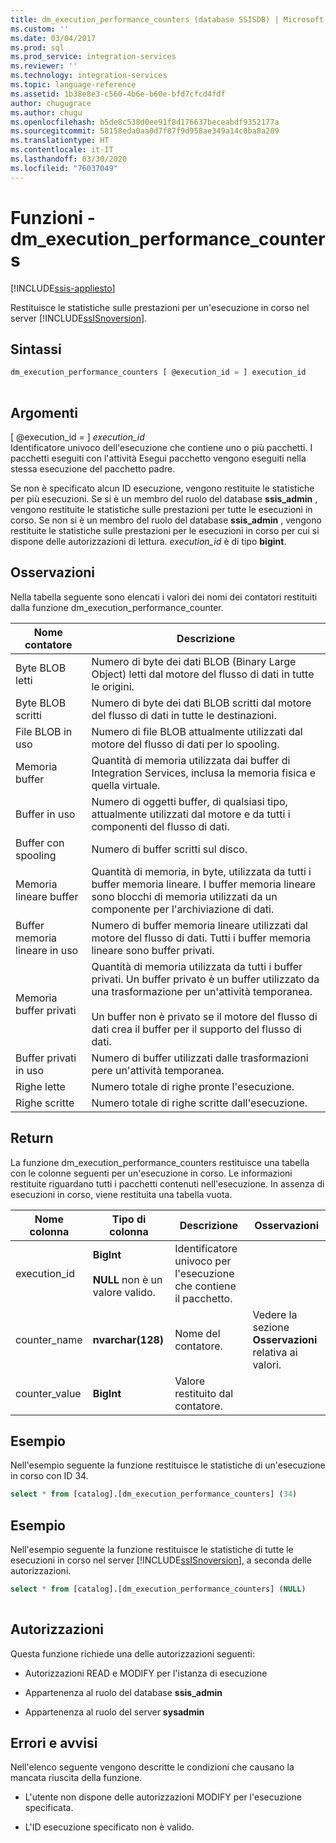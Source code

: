 ```yaml
---
title: dm_execution_performance_counters (database SSISDB) | Microsoft Docs
ms.custom: ''
ms.date: 03/04/2017
ms.prod: sql
ms.prod_service: integration-services
ms.reviewer: ''
ms.technology: integration-services
ms.topic: language-reference
ms.assetid: 1b38e8e3-c560-4b6e-b60e-bfd7cfcd4fdf
author: chugugrace
ms.author: chugu
ms.openlocfilehash: b5de8c538d0ee91f8d176637beceabdf9352177a
ms.sourcegitcommit: 58158eda0aa0d7f87f9d958ae349a14c0ba8a209
ms.translationtype: HT
ms.contentlocale: it-IT
ms.lasthandoff: 03/30/2020
ms.locfileid: "76037049"
---
```

# <a name="functions---dm_execution_performance_counters"></a>Funzioni - dm_execution_performance_counters

[!INCLUDE[ssis-appliesto](../includes/ssis-appliesto-ssvrpluslinux-asdb-asdw-xxx.md)]

  Restituisce le statistiche sulle prestazioni per un'esecuzione in corso nel server [!INCLUDE[ssISnoversion](../includes/ssisnoversion-md.md)].  
  
## <a name="syntax"></a>Sintassi  
  
```sql  
dm_execution_performance_counters [ @execution_id = ] execution_id  
  
```  
  
## <a name="arguments"></a>Argomenti  
 [ @execution_id = ] *execution_id*  
 Identificatore univoco dell'esecuzione che contiene uno o più pacchetti. I pacchetti eseguiti con l'attività Esegui pacchetto vengono eseguiti nella stessa esecuzione del pacchetto padre.  
  
 Se non è specificato alcun ID esecuzione, vengono restituite le statistiche per più esecuzioni. Se si è un membro del ruolo del database **ssis_admin** , vengono restituite le statistiche sulle prestazioni per tutte le esecuzioni in corso.  Se non si è un membro del ruolo del database **ssis_admin** , vengono restituite le statistiche sulle prestazioni per le esecuzioni in corso per cui si dispone delle autorizzazioni di lettura. *execution_id* è di tipo **bigint**.  
  
## <a name="remarks"></a>Osservazioni  
 Nella tabella seguente sono elencati i valori dei nomi dei contatori restituiti dalla funzione dm_execution_performance_counter.  
  
|Nome contatore|Descrizione|  
|------------------|-----------------|  
|Byte BLOB letti|Numero di byte dei dati BLOB (Binary Large Object) letti dal motore del flusso di dati in tutte le origini.|  
|Byte BLOB scritti|Numero di byte dei dati BLOB scritti dal motore del flusso di dati in tutte le destinazioni.|  
|File BLOB in uso|Numero di file BLOB attualmente utilizzati dal motore del flusso di dati per lo spooling.|  
|Memoria buffer|Quantità di memoria utilizzata dai buffer di Integration Services, inclusa la memoria fisica e quella virtuale.|  
|Buffer in uso|Numero di oggetti buffer, di qualsiasi tipo, attualmente utilizzati dal motore e da tutti i componenti del flusso di dati.|  
|Buffer con spooling|Numero di buffer scritti sul disco.|  
|Memoria lineare buffer|Quantità di memoria, in byte, utilizzata da tutti i buffer memoria lineare. I buffer memoria lineare sono blocchi di memoria utilizzati da un componente per l'archiviazione di dati.|  
|Buffer memoria lineare in uso|Numero di buffer memoria lineare utilizzati dal motore del flusso di dati. Tutti i buffer memoria lineare sono buffer privati.|  
|Memoria buffer privati|Quantità di memoria utilizzata da tutti i buffer privati. Un buffer privato è un buffer utilizzato da una trasformazione per un'attività temporanea.<br /><br /> Un buffer non è privato se il motore del flusso di dati crea il buffer per il supporto del flusso di dati.|  
|Buffer privati in uso|Numero di buffer utilizzati dalle trasformazioni pere un'attività temporanea.|  
|Righe lette|Numero totale di righe pronte l'esecuzione.|  
|Righe scritte|Numero totale di righe scritte dall'esecuzione.|  
  
## <a name="return"></a>Return  
 La funzione dm_execution_performance_counters restituisce una tabella con le colonne seguenti per un'esecuzione in corso. Le informazioni restituite riguardano tutti i pacchetti contenuti nell'esecuzione. In assenza di esecuzioni in corso, viene restituita una tabella vuota.  
  
|Nome colonna|Tipo di colonna|Descrizione|Osservazioni|  
|-----------------|-----------------|-----------------|-------------|  
|execution_id|**BigInt**<br /><br /> **NULL** non è un valore valido.|Identificatore univoco per l'esecuzione che contiene il pacchetto.||  
|counter_name|**nvarchar(128)**|Nome del contatore.|Vedere la sezione **Osservazioni** relativa ai valori.|  
|counter_value|**BigInt**|Valore restituito dal contatore.||  
  
## <a name="example"></a>Esempio  
 Nell'esempio seguente la funzione restituisce le statistiche di un'esecuzione in corso con ID 34.  
  
```sql
select * from [catalog].[dm_execution_performance_counters] (34)  
```  
  
## <a name="example"></a>Esempio  
 Nell'esempio seguente la funzione restituisce le statistiche di tutte le esecuzioni in corso nel server [!INCLUDE[ssISnoversion](../includes/ssisnoversion-md.md)], a seconda delle autorizzazioni.  
  
```sql
select * from [catalog].[dm_execution_performance_counters] (NULL)  
  
```  
  
## <a name="permissions"></a>Autorizzazioni  
 Questa funzione richiede una delle autorizzazioni seguenti:  
  
-   Autorizzazioni READ e MODIFY per l'istanza di esecuzione  
  
-   Appartenenza al ruolo del database **ssis_admin**  
  
-   Appartenenza al ruolo del server **sysadmin**  
  
## <a name="errors-and-warnings"></a>Errori e avvisi  
 Nell'elenco seguente vengono descritte le condizioni che causano la mancata riuscita della funzione.  
  
-   L'utente non dispone delle autorizzazioni MODIFY per l'esecuzione specificata.  
  
-   L'ID esecuzione specificato non è valido.  
  
  
